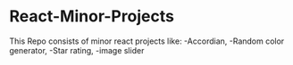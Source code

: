 # React-Minor-Projects 
This Repo consists of minor react projects like:
-Accordian, 
-Random color generator,
-Star rating,
-image slider



